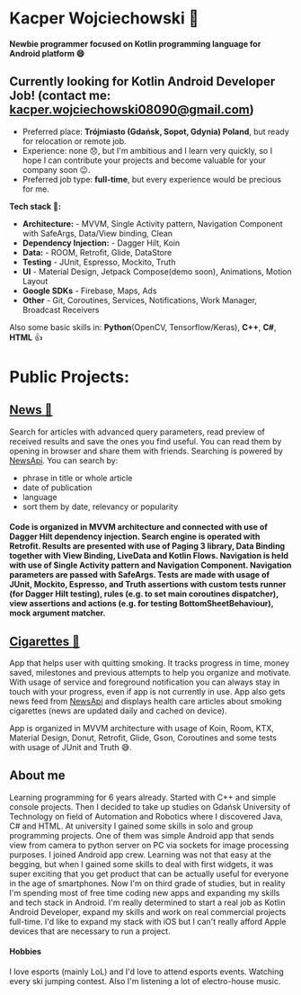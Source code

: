 # Kacper Wojciechowski 👋

#### Newbie programmer focused on Kotlin programming language for Android platform :smile:

## Currently looking for Kotlin Android Developer Job! (contact me: kacper.wojciechowski08090@gmail.com)

- Preferred place: **Trójmiasto (Gdańsk, Sopot, Gdynia) Poland**, but ready for relocation or remote job.
- Experience: none :disappointed:, but I'm ambitious and I learn very quickly, so I hope I can contribute your projects and become valuable for your company soon :wink:.
- Preferred job type: **full-time**, but every experience would be precious for me.

**Tech stack :muscle::**
- **Architecture:** - MVVM, Single Activity pattern, Navigation Component with SafeArgs, Data/View binding, Clean
- **Dependency Injection:** - Dagger Hilt, Koin
- **Data:** - ROOM, Retrofit, Glide, DataStore
- **Testing** - JUnit, Espresso, Mockito, Truth
- **UI** - Material Design, Jetpack Compose(demo soon), Animations, Motion Layout
- **Google SDKs** - Firebase, Maps, Ads
- **Other** - Git, Coroutines, Services, Notifications, Work Manager, Broadcast Receivers

Also some basic skills in: **Python**(OpenCV, Tensorflow/Keras), **C++**, **C#**, **HTML** :+1:

# Public Projects:

## [News :newspaper:](https://github.com/buszi0809/News)

Search for articles with advanced query parameters, read preview of received results and save the ones you find useful. You can read them by opening in browser and share them with friends. Searching is powered by [NewsApi](https://newsapi.org/). You can search by:
- phrase in title or whole article
- date of publication
- language
- sort them by date, relevancy or popularity

#### Code is organized in MVVM architecture and connected with use of Dagger Hilt dependency injection. Search engine is operated with Retrofit. Results are presented with use of Paging 3 library, Data Binding together with View Binding, LiveData and Kotlin Flows. Navigation is held with use of Single Activity pattern and Navigation Component. Navigation parameters are passed with SafeArgs. Tests are made with usage of JUnit, Mockito, Espresso, and Truth assertions with custom tests runner (for Dagger Hilt testing), rules (e.g. to set main coroutines dispatcher), view assertions and actions (e.g. for testing BottomSheetBehaviour), mock argument matcher.

## [Cigarettes :smoking:](https://github.com/buszi0809/Cigarettes)

App that helps user with quitting smoking. It tracks progress in time, money saved, milestones and previous attempts to help you organize and motivate. With usage of service and foreground notification you can always stay in touch with your progress, even if app is not currently in use. App also gets news feed from [NewsApi](https://newsapi.org/) and displays health care articles about smoking cigarettes (news are updated daily and cached on device).

App is organized in MVVM architecture with usage of Koin, Room, KTX, Material Design, Donut, Retrofit, Glide, Gson, Coroutines and some tests with usage of JUnit and Truth :sweat_smile:.

## About me

Learning programming for 6 years already. Started with C++ and simple console projects. Then I decided to take up studies on Gdańsk University of Technology on field of 
Automation and Robotics where I discovered Java, C# and HTML. At university I gained some skills in solo and group programming projects. One of them was simple Android app that sends view from camera to python server on PC via sockets for image processing purposes. I joined Android app crew. Learning was not that easy at the begging, but when I gained some skills to deal with first widgets, it was super exciting that you get product that can be actually useful for everyone in the age of smartphones. Now I'm on third grade of studies, but in reality I'm spending most of free time coding new apps and expanding my skills and tech stack in Android. I'm really determined to start a real job as Kotlin Android Developer, expand my skills and work on real commercial projects full-time. I'd like to expand my stack with iOS but I can't really afford Apple devices that are necessary to run a project.

#### Hobbies
I love esports (mainly LoL) and I'd love to attend esports events. Watching every ski jumping contest. Also I'm listening a lot of electro-house music.
